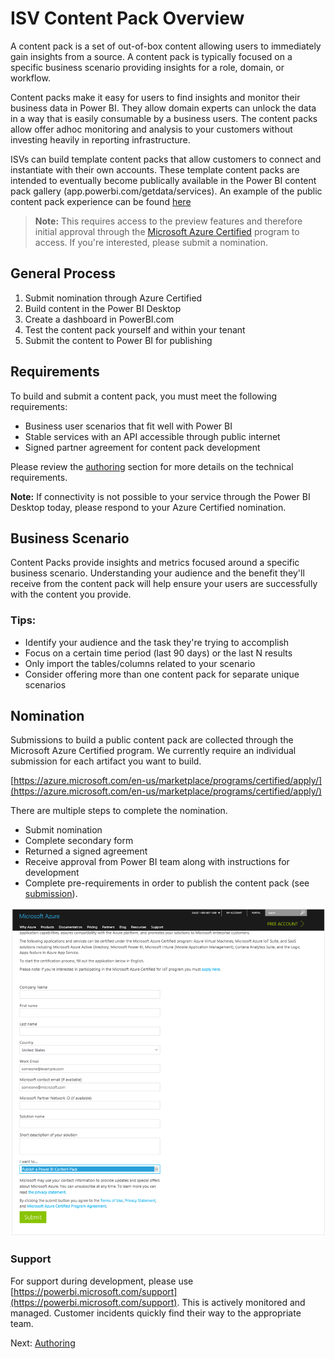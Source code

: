 <properties 
   pageTitle="IntelliBoard content pack for Power BI"
   description="IntelliBoard content pack for Power BI"
   services="powerbi" 
   documentationCenter="" 
   authors="theresapalmer" 
   manager="mblythe" 
   backup=""
   editor=""
   tags=""
   qualityFocus="no"
   qualityDate=""/>
 
<tags
   ms.service="powerbi"
   ms.devlang="NA"
   ms.topic="article"
   ms.tgt_pltfrm="NA"
   ms.workload="powerbi"
   ms.date="05/17/2016"
   ms.author="tpalmer"/>

# ISV Content Pack Overview

A content pack is a set of out-of-box content allowing users to immediately gain insights from a source.  A content pack is typically focused on a specific business scenario providing insights for a role, domain, or workflow.

Content packs make it easy for users to find insights and monitor their business data in Power BI.  They allow domain experts can unlock the data in a way that is easily consumable by a business users. The content packs allow offer adhoc monitoring and analysis to your customers without investing heavily in reporting infrastructure. 

ISVs can build template content packs that allow customers to connect and instantiate with their own accounts. These template content packs are intended to eventually become publically available in the Power BI content pack gallery (app.powerbi.com/getdata/services). An example of the public content pack experience can be found [here](powerbi-developer-content-pack-experience.md)

>**Note:** This requires access to the preview features and therefore initial approval through the [Microsoft Azure Certified](#Nomination) program to access. If you're interested, please submit a nomination.

## General Process
1.	Submit nomination through Azure Certified
2.	Build content in the Power BI Desktop
3.	Create a dashboard in PowerBI.com
4.	Test the content pack yourself and within your tenant
5.	Submit the content to Power BI for publishing

## Requirements
To build and submit a content pack, you must meet the following requirements:
-	Business user scenarios that fit well with Power BI
-	Stable services with an API accessible through public internet
-	Signed partner agreement for content pack development

Please review the [authoring](powerbi-developer-content-pack-authoring.md) section for more details on the technical requirements. 

**Note:** If connectivity is not possible to your service through the Power BI Desktop today, please respond to your Azure Certified nomination.

## Business Scenario
Content Packs provide insights and metrics focused around a specific business scenario. Understanding your audience and the benefit they'll receive from the content pack will help ensure your users are successfully with the content you provide.

### Tips:
-	Identify your audience and the task they're trying to accomplish
-	Focus on a certain time period (last 90 days) or the last N results
-	Only import the tables/columns related to your scenario
-	Consider offering more than one content pack for separate unique scenarios

<a name="Nomination"></a>
## Nomination
Submissions to build a public content pack are collected through the Microsoft Azure Certified program. We currently require an individual submission for each artifact you want to build.

[https://azure.microsoft.com/en-us/marketplace/programs/certified/apply/](https://azure.microsoft.com/en-us/marketplace/programs/certified/apply/)

There are multiple steps to complete the nomination.
-	Submit nomination
-	Complete secondary form
-	Returned a signed agreement
-	Receive approval from Power BI team along with instructions for development
-   Complete pre-requirements in order to publish the content pack (see [submission](powerbi-developer-content-pack-testing.md/#submission)).

 ![Azure Certification](media/powerbi-developer-content-pack/nomination.png)

### Support
For support during development, please use [https://powerbi.microsoft.com/support](https://powerbi.microsoft.com/support). This is actively monitored and managed. Customer incidents quickly find their way to the appropriate team.

Next: [Authoring](powerbi-developer-content-pack-authoring.md)
